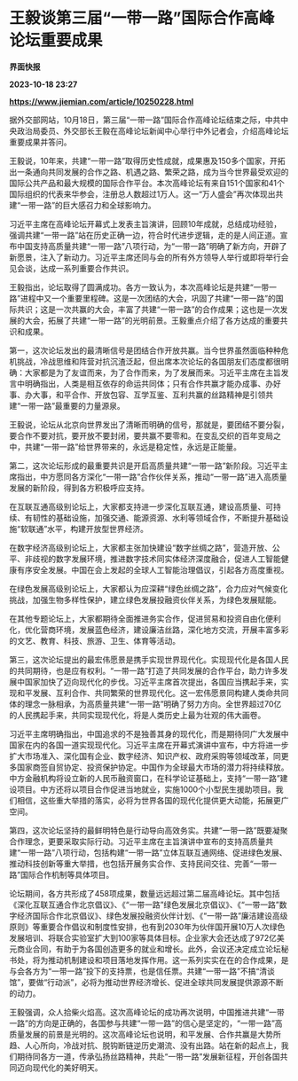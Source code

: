 # 王毅谈第三届“一带一路”国际合作高峰论坛重要成果
**界面快报**

**2023-10-18 23:27**

**https://www.jiemian.com/article/10250228.html**

据外交部网站，10月18日，第三届“一带一路”国际合作高峰论坛结束之际，中共中央政治局委员、外交部长王毅在高峰论坛新闻中心举行中外记者会，介绍高峰论坛重要成果并答问。

王毅说，10年来，共建“一带一路”取得历史性成就，成果惠及150多个国家，开拓出一条通向共同发展的合作之路、机遇之路、繁荣之路，成为当今世界最受欢迎的国际公共产品和最大规模的国际合作平台。本次高峰论坛有来自151个国家和41个国际组织的代表来华参会，注册总人数超过1万人。这一“万人盛会”再次体现出共建“一带一路”的巨大感召力和全球影响力。

习近平主席在高峰论坛开幕式上发表主旨演讲，回顾10年成就，总结成功经验，强调共建“一带一路”站在历史正确一边，符合时代进步逻辑，走的是人间正道。宣布中国支持高质量共建“一带一路”八项行动，为“一带一路”明确了新方向，开辟了新愿景，注入了新动力。习近平主席还同与会的所有外方领导人举行或即将举行会见会谈，达成一系列重要合作共识。

王毅指出，论坛取得了圆满成功。各方一致认为，本次高峰论坛是共建“一带一路”进程中又一个重要里程碑。这是一次团结的大会，巩固了共建“一带一路”的国际共识；这是一次共赢的大会，丰富了共建“一带一路”的合作成果；这也是一次发展的大会，拓展了共建“一带一路”的光明前景。王毅重点介绍了各方达成的重要共识和成果。

第一，这次论坛发出的最清晰信号是团结合作开放共赢。当今世界虽然面临种种危机挑战，冷战思维和阵营对抗沉渣泛起，但出席本次论坛的各国朋友们态度都很明确：大家都是为了友谊而来，为了合作而来，为了发展而来。习近平主席在主旨发言中明确指出，人类是相互依存的命运共同体；只有合作共赢才能办成事、办好事、办大事，和平合作、开放包容、互学互鉴、互利共赢的丝路精神是引领共建“一带一路”最重要的力量源泉。

王毅说，论坛从北京向世界发出了清晰而明确的信号，那就是，要团结不要分裂，要合作不要对抗，要开放不要封闭，要共赢不要零和。在变乱交织的百年变局之中，共建“一带一路”给世界带来的，永远是稳定性，永远是正能量。

第二，这次论坛形成的最重要共识是开启高质量共建“一带一路”新阶段。习近平主席指出，中方愿同各方深化“一带一路”合作伙伴关系，推动“一带一路”进入高质量发展的新阶段，得到各方积极呼应支持。

在互联互通高级别论坛上，大家都支持进一步深化互联互通，建设高质量、可持续、有韧性的基础设施，加强交通、能源资源、水利等领域合作，不断提升基础设施“软联通”水平，构建开放型世界经济。

在数字经济高级别论坛上，大家都主张加快建设“数字丝绸之路”，营造开放、公平、非歧视的数字发展环境，推进数字技术同实体经济深度融合，促进人工智能健康有序安全发展。中国在会上发起的全球人工智能治理倡议，引起各方高度重视。

在绿色发展高级别论坛上，大家都认为应深耕“绿色丝绸之路”，合力应对气候变化挑战，加强生物多样性保护，建立绿色发展投融资伙伴关系，为绿色发展赋能。

在其他专题论坛上，大家都期待全面推进务实合作，促进贸易和投资自由化便利化，优化营商环境，发展蓝色经济，建设廉洁丝路，深化地方交流，开展丰富多彩的文艺、教育、科技、旅游、卫生、体育等活动。

第三，这次论坛提出的最宏伟愿景是携手实现世界现代化。实现现代化是各国人民的共同期待，也是应有权利。“一带一路”打造了共同发展的合作平台，助力许多发展中国家加快了迈向现代化的步伐。习近平主席首次提出，各国应当携起手来，实现和平发展、互利合作、共同繁荣的世界现代化。这一宏伟愿景同构建人类命共同体的理念一脉相承，为高质量共建“一带一路”明确了努力方向。全世界超过70亿的人民携起手来，共同实现现代化，将是人类历史上最为壮观的伟大画卷。

习近平主席明确指出，中国追求的不是独善其身的现代化，而是期待同广大发展中国家在内的各国一道实现现代化。习近平主席在开幕式演讲中宣布，中方将进一步扩大市场准入、深化国有企业、数字经济、知识产权、政府采购等领域改革，同更多国家商签自贸协定、投资保护协定。中国作为全球最大市场的潜力将持续释放。中方金融机构将设立新的人民币融资窗口，在科学论证基础上，支持“一带一路”建设项目。中方还将以项目合作促进当地就业，实施1000个小型民生援助项目。我们相信，这些重大举措的落实，必将为世界各国的现代化提供更大动能，拓展更广空间。

第四，这次论坛坚持的最鲜明特色是行动导向高效务实。共建“一带一路”既要凝聚合作理念，更要采取实际行动。习近平主席在主旨演讲中宣布的支持高质量共建“一带一路”八项行动，包括构建“一带一路”立体互联互通网络、促进绿色发展、推动科技创新等重大举措，也包括开展务实合作、支持民间交往、完善“一带一路”国际合作机制等具体项目。

论坛期间，各方共形成了458项成果，数量远远超过第二届高峰论坛。其中包括《深化互联互通合作北京倡议》、《“一带一路”绿色发展北京倡议》、《“一带一路”数字经济国际合作北京倡议》、绿色发展投融资伙伴计划、《“一带一路”廉洁建设高级原则》等重要合作倡议和制度性安排，也有到2030年为伙伴国开展10万人次绿色发展培训、将联合实验室扩大到100家等具体目标。企业家大会还达成了972亿美元商业合同，有助于为各国创造更多的就业和增长。此外，会议还决定成立论坛秘书处，将为推动机制建设和项目落地发挥作用。这一系列实实在在的合作成果，是与会各方为“一带一路”投下的支持票，也是信任票。共建“一带一路”不搞“清谈馆”，要做“行动派”，必将为推动世界经济增长、促进全球共同发展提供源源不断的动力。

王毅强调，众人拾柴火焰高。这次高峰论坛的成功再次说明，中国推进共建“一带一路”的方向是正确的，各国参与共建“一带一路”的信心是坚定的，“一带一路”高质量发展的前景是光明的。这次高峰论坛也说明，和平发展、合作共赢是大势所趋、人心所向，冷战对抗、脱钩断链逆历史潮流、没有出路。站在新的起点上，我们期待同各方一道，传承弘扬丝路精神，共赴“一带一路”发展新征程，开创各国共同迈向现代化的美好明天。